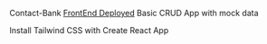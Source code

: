 Contact-Bank
[FrontEnd Deployed](https://contact-bank-git-dev-gregpetropoulos.vercel.app/)
Basic CRUD App with mock data

Install Tailwind CSS with Create React App
